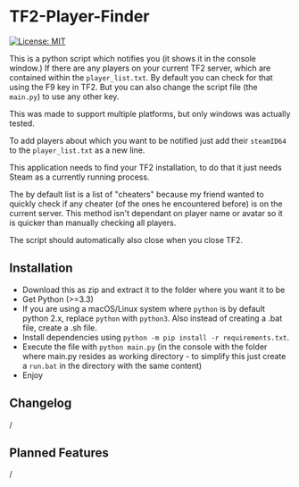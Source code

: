 TF2-Player-Finder
================================
[![License: MIT](https://img.shields.io/badge/License-MIT-yellow.svg)](https://opensource.org/licenses/MIT)

This is a python script which notifies you (it shows it in the console window.) If there are any players on your current TF2 server, which are contained within the `player_list.txt`.
By default you can check for that using the F9 key in TF2. But you can also change the script file (the `main.py`) to use any other key.

This was made to support multiple platforms, but only windows was actually tested.

To add players about which you want to be notified just add their `steamID64` to the `player_list.txt` as a new line.

This application needs to find your TF2 installation, to do that it just needs Steam as a currently running process.

The by default list is a list of "cheaters" because my friend wanted to quickly check if any cheater (of the ones he encountered before) is on the current server. 
This method isn't dependant on player name or avatar so it is quicker than manually checking all players.

The script should automatically also close when you close TF2.

## Installation

* Download this as zip and extract it to the folder where you want it to be
* Get Python (>=3.3)
* If you are using a macOS/Linux system where `python` is by default python 2.x, replace `python` with `python3`. Also instead of creating a .bat file, create a .sh file.
* Install dependencies using `python -m pip install -r requirements.txt`.
* Execute the file with `python main.py` (in the console with the folder where main.py resides as working directory - to simplify this just create a `run.bat` in the directory with the same content)
* Enjoy

## Changelog

/

## Planned Features

/


